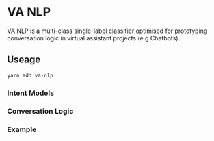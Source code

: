 # VA NLP

VA NLP is a multi-class single-label classifier optimised for prototyping conversation logic in virtual assistant projects (e.g Chatbots).
## Useage

```bash
yarn add va-nlp
```

### Intent Models


### Conversation Logic

### Example














